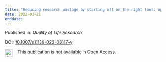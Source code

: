 ```yaml
---
title: "Reducing research wastage by starting off on the right foot: optimally framing the research question"
date: 2022-03-21
enddate:
---
```


Published in: *Quality of Life Research*

DOI: [10.1007/s11136-022-03117-y](https://doi.org/10.1007/s11136-022-03117-y)

<img src="https://upload.wikimedia.org/wikipedia/commons/thumb/0/0e/Closed_Access_logo_transparent.svg/1200px-Closed_Access_logo_transparent.svg.png" alt="drawing" width="25" align="left"/> &nbsp;&nbsp;&nbsp;This publication is not available in Open Access.


